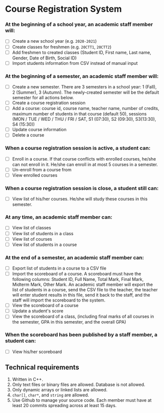 # Course Registration System

### At the beginning of a school year, an academic staff member will:

- [ ] Create a new school year (e.g. `2020-2021`)
- [ ] Create classes for freshmen (e.g. `20CTT1`, `20CTT2`)
- [ ] Add freshmen to created classes (Student ID, First name, Last name, Gender, Date of Birth, Social ID)
- [ ] Import students information from CSV instead of manual input

### At the beginning of a semester, an academic staff member will:

- [ ] Create a new semester. There are 3 semesters in a school year: 1 (Fall), 2 (Summer), 3 (Autumn). The newly-created semester will be the default semester for all actions below.
- [ ] Create a course registration session
- [ ] Add a course: course id, course name, teacher name, number of credits, maximum number of students in that course (default 50), sessions (MON / TUE / WED / THU / FRI / SAT, S1 (07:30), S2 (09:30), S3(13:30), S4 (15:30))
- [ ] Update course information
- [ ] Delete a course

### When a course registration session is active, a student can:

- [ ] Enroll in a course. If that course conflicts with enrolled courses, he/she can not enroll in it. He/she can enroll in at most 5 courses in a semester.
- [ ] Un-enroll from a course from
- [ ] View enrolled courses

### When a course registration session is close, a student still can:

- [ ] View list of his/her courses. He/she will study these courses in this semester.

### At any time, an academic staff member can:

- [ ] View list of classes
- [ ] View list of students in a class
- [ ] View list of courses
- [ ] View list of students in a course

### At the end of a semester, an academic staff member can:

- [ ] Export list of students in a course to a CSV file
- [ ] Import the scoreboard of a course. A scoreboard must have the following columns: Student ID, Full Name, Total Mark, Final Mark, Midterm Mark, Other Mark. An academic staff member will export the list of students in a course, send the CSV file to the teacher, the teacher will enter student results in this file, send it back to the staff, and the staff will import the scoreboard to the system.
- [ ] View the scoreboard of a course
- [ ] Update a student's score
- [ ] View the scoreboard of a class, (including final marks of all courses in the semester, GPA in this semester, and the overall GPA)

### When the scoreboard has been published by a staff member, a student can:

- [ ] View his/her scoreboard

## Technical requirements

1. Written in C++.
2. Only text files or binary files are allowed. Database is not allowed.
3. Only dynamic arrays or linked lists are allowed.
4. `char[]`, `char*`, and `string` are allowed.
5. Use Github to manage your source code. Each member must have at least 20 commits spreading across at least 15 days.
